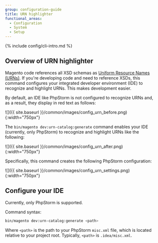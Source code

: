 ```yaml
---
group: configuration-guide
title: URN highlighter
functional_areas:
  - Configuration
  - System
  - Setup
---
```


{% include config/cli-intro.md %}

## Overview of URN highlighter

Magento code references all XSD schemas as [Uniform Resource Names (URNs)](https://www.ietf.org/rfc/rfc2141.txt). If you're developing code and need to reference XSDs, this command configures your integrated developer environment (IDE) to recognize and highlight URNs. This makes development easier.

By default, an IDE like PhpStorm is not configured to recognize URNs and, as a result, they display in red text as follows:

![]({{ site.baseurl }}/common/images/config_urn_before.png){:width="750px"}

The `bin/magento dev:urn-catalog:generate` command enables your IDE (currently, only PhpStorm) to recognize and highlight URNs like the following:

![]({{ site.baseurl }}/common/images/config_urn_after.png){:width="750px"}

Specifically, this command creates the following PhpStorm configuration:

![]({{ site.baseurl }}/common/images/config_urn_settings.png){:width="750px"}

## Configure your IDE

Currently, only PhpStorm is supported.

Command syntax:

```bash
bin/magento dev:urn-catalog:generate <path>
```

Where `<path>` is the path to your PhpStorm `misc.xml` file, which is located relative to your project root. Typically, `<path>` is `.idea/misc.xml`.
